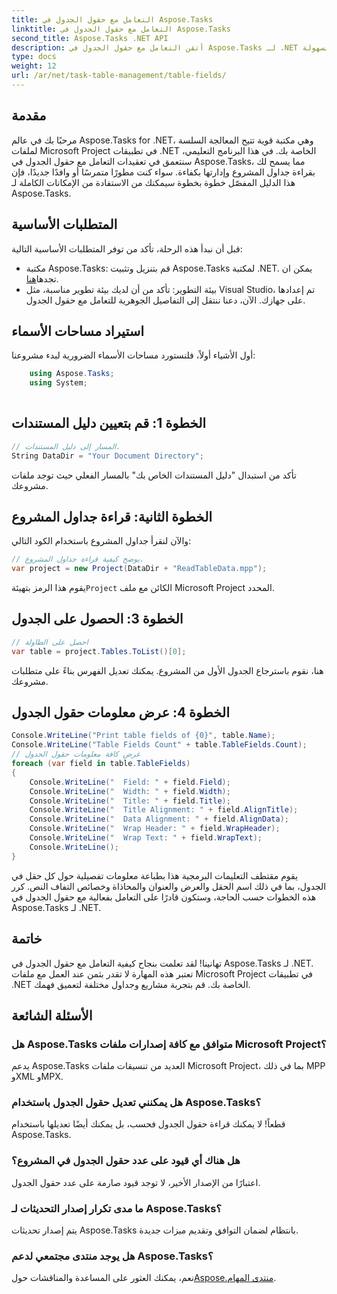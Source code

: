 ```yaml
---
title: التعامل مع حقول الجدول في Aspose.Tasks
linktitle: التعامل مع حقول الجدول في Aspose.Tasks
second_title: Aspose.Tasks .NET API
description: أتقن التعامل مع حقول الجدول في Aspose.Tasks لـ .NET باستخدام هذا البرنامج التعليمي الشامل. تعلم كيفية قراءة جداول المشروع وعرضها وتعديلها بسهولة.
type: docs
weight: 12
url: /ar/net/task-table-management/table-fields/
---
```

## مقدمة
مرحبًا بك في عالم Aspose.Tasks for .NET، وهي مكتبة قوية تتيح المعالجة السلسة لملفات Microsoft Project في تطبيقات .NET الخاصة بك. في هذا البرنامج التعليمي، سنتعمق في تعقيدات التعامل مع حقول الجدول في Aspose.Tasks، مما يسمح لك بقراءة جداول المشروع وإدارتها بكفاءة. سواء كنت مطورًا متمرسًا أو وافدًا جديدًا، فإن هذا الدليل المفصّل خطوة بخطوة سيمكنك من الاستفادة من الإمكانات الكاملة لـ Aspose.Tasks.
## المتطلبات الأساسية
قبل أن نبدأ هذه الرحلة، تأكد من توفر المتطلبات الأساسية التالية:
- مكتبة Aspose.Tasks: قم بتنزيل وتثبيت Aspose.Tasks لمكتبة .NET. يمكن ان تجدها[هنا](https://releases.aspose.com/tasks/net/).
- بيئة التطوير: تأكد من أن لديك بيئة تطوير مناسبة، مثل Visual Studio، تم إعدادها على جهازك.
الآن، دعنا ننتقل إلى التفاصيل الجوهرية للتعامل مع حقول الجدول.
## استيراد مساحات الأسماء
أول الأشياء أولاً، فلنستورد مساحات الأسماء الضرورية لبدء مشروعنا:
```csharp
    using Aspose.Tasks;
    using System;
    
```
## الخطوة 1: قم بتعيين دليل المستندات
```csharp
// المسار إلى دليل المستندات.
String DataDir = "Your Document Directory";
```
تأكد من استبدال "دليل المستندات الخاص بك" بالمسار الفعلي حيث توجد ملفات مشروعك.
## الخطوة الثانية: قراءة جداول المشروع
والآن لنقرأ جداول المشروع باستخدام الكود التالي:
```csharp
// يوضح كيفية قراءة جداول المشروع.
var project = new Project(DataDir + "ReadTableData.mpp");
```
 يقوم هذا الرمز بتهيئة`Project` الكائن مع ملف Microsoft Project المحدد.
## الخطوة 3: الحصول على الجدول
```csharp
// احصل على الطاولة
var table = project.Tables.ToList()[0];
```
هنا، نقوم باسترجاع الجدول الأول من المشروع. يمكنك تعديل الفهرس بناءً على متطلبات مشروعك.
## الخطوة 4: عرض معلومات حقول الجدول
```csharp
Console.WriteLine("Print table fields of {0}", table.Name);
Console.WriteLine("Table Fields Count" + table.TableFields.Count);
// عرض كافة معلومات حقول الجدول
foreach (var field in table.TableFields)
{
    Console.WriteLine("  Field: " + field.Field);
    Console.WriteLine("  Width: " + field.Width);
    Console.WriteLine("  Title: " + field.Title);
    Console.WriteLine("  Title Alignment: " + field.AlignTitle);
    Console.WriteLine("  Data Alignment: " + field.AlignData);
    Console.WriteLine("  Wrap Header: " + field.WrapHeader);
    Console.WriteLine("  Wrap Text: " + field.WrapText);
    Console.WriteLine();
}
```
يقوم مقتطف التعليمات البرمجية هذا بطباعة معلومات تفصيلية حول كل حقل في الجدول، بما في ذلك اسم الحقل والعرض والعنوان والمحاذاة وخصائص التفاف النص.
كرر هذه الخطوات حسب الحاجة، وستكون قادرًا على التعامل بفعالية مع حقول الجدول في Aspose.Tasks لـ .NET.
## خاتمة
تهانينا! لقد تعلمت بنجاح كيفية التعامل مع حقول الجدول في Aspose.Tasks لـ .NET. تعتبر هذه المهارة لا تقدر بثمن عند العمل مع ملفات Microsoft Project في تطبيقات .NET الخاصة بك. قم بتجربة مشاريع وجداول مختلفة لتعميق فهمك.
## الأسئلة الشائعة
### هل Aspose.Tasks متوافق مع كافة إصدارات ملفات Microsoft Project؟
يدعم Aspose.Tasks العديد من تنسيقات ملفات Microsoft Project، بما في ذلك MPP وXML وMPX.
### هل يمكنني تعديل حقول الجدول باستخدام Aspose.Tasks؟
قطعاً! لا يمكنك قراءة حقول الجدول فحسب، بل يمكنك أيضًا تعديلها باستخدام Aspose.Tasks.
### هل هناك أي قيود على عدد حقول الجدول في المشروع؟
اعتبارًا من الإصدار الأخير، لا توجد قيود صارمة على عدد حقول الجدول.
### ما مدى تكرار إصدار التحديثات لـ Aspose.Tasks؟
يتم إصدار تحديثات Aspose.Tasks بانتظام لضمان التوافق وتقديم ميزات جديدة.
### هل يوجد منتدى مجتمعي لدعم Aspose.Tasks؟
 نعم، يمكنك العثور على المساعدة والمناقشات حول[Aspose.منتدى المهام](https://forum.aspose.com/c/tasks/15).